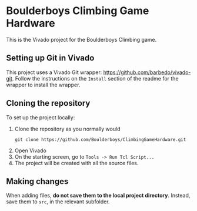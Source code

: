 # Boulderboys Climbing Game Hardware
This is the Vivado project for the Boulderboys Climbing game.

## Setting up Git in Vivado
This project uses a Vivado Git wrapper: https://github.com/barbedo/vivado-git.
Follow the instructions on the `Install` section of the readme for the wrapper to install the wrapper.

## Cloning the repository


To set up the project locally:
1. Clone the repository as you normally would
   ```
   git clone https://github.com/Boulderboys/ClimbingGameHardware.git
   ```
2. Open Vivado
3. On the starting screen, go to `Tools -> Run Tcl Script...`
4. The project will be created with all the source files.

## Making changes
When adding files, **do not save them to the local project directory**. Instead, save them to `src`, in the relevant subfolder.

